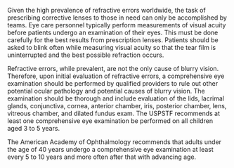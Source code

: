 Given the high prevalence of refractive errors worldwide, the task of prescribing corrective lenses to those in need can only be accomplished by teams. Eye care personnel typically perform measurements of visual acuity before patients undergo an examination of their eyes. This must be done carefully for the best results from prescription lenses. Patients should be asked to blink often while measuring visual acuity so that the tear film is uninterrupted and the best possible refraction occurs.

Refractive errors, while prevalent, are not the only cause of blurry vision. Therefore, upon initial evaluation of refractive errors, a comprehensive eye examination should be performed by qualified providers to rule out other potential ocular pathology and potential causes of blurry vision. The examination should be thorough and include evaluation of the lids, lacrimal glands, conjunctiva, cornea, anterior chamber, iris, posterior chamber, lens, vitreous chamber, and dilated fundus exam. The USPSTF recommends at least one comprehensive eye examination be performed on all children aged 3 to 5 years.

The American Academy of Ophthalmology recommends that adults under the age of 40 years undergo a comprehensive eye examination at least every 5 to 10 years and more often after that with advancing age.
